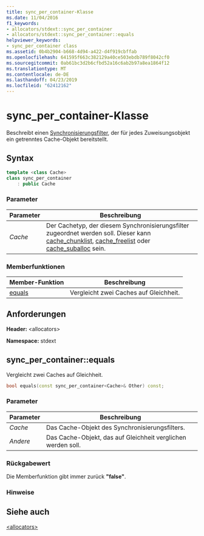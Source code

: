 ```yaml
---
title: sync_per_container-Klasse
ms.date: 11/04/2016
f1_keywords:
- allocators/stdext::sync_per_container
- allocators/stdext::sync_per_container::equals
helpviewer_keywords:
- sync_per_container class
ms.assetid: 0b4b2904-b668-4d94-a422-d4f919cbffab
ms.openlocfilehash: 641595f663c382129a40ce503ebdb789f8042cf0
ms.sourcegitcommit: 0ab61bc3d2b6cfbd52a16c6ab2b97a8ea1864f12
ms.translationtype: MT
ms.contentlocale: de-DE
ms.lasthandoff: 04/23/2019
ms.locfileid: "62412162"
---
```

# <a name="syncpercontainer-class"></a>sync_per_container-Klasse

Beschreibt einen [Synchronisierungsfilter](../standard-library/allocators-header.md), der für jedes Zuweisungsobjekt ein getrenntes Cache-Objekt bereitstellt.

## <a name="syntax"></a>Syntax

```cpp
template <class Cache>
class sync_per_container
    : public Cache
```

### <a name="parameters"></a>Parameter

|Parameter|Beschreibung|
|---------------|-----------------|
|*Cache*|Der Cachetyp, der diesem Synchronisierungsfilter zugeordnet werden soll. Dieser kann [cache_chunklist](../standard-library/cache-chunklist-class.md), [cache_freelist](../standard-library/cache-freelist-class.md) oder [cache_suballoc](../standard-library/cache-suballoc-class.md) sein.|

### <a name="member-functions"></a>Memberfunktionen

|Member-Funktion|Beschreibung|
|-|-|
|[equals](#equals)|Vergleicht zwei Caches auf Gleichheit.|

## <a name="requirements"></a>Anforderungen

**Header:** \<allocators>

**Namespace:** stdext

## <a name="equals"></a> sync_per_container::equals

Vergleicht zwei Caches auf Gleichheit.

```cpp
bool equals(const sync_per_container<Cache>& Other) const;
```

### <a name="parameters"></a>Parameter

|Parameter|Beschreibung|
|---------------|-----------------|
|*Cache*|Das Cache-Objekt des Synchronisierungsfilters.|
|*Andere*|Das Cache-Objekt, das auf Gleichheit verglichen werden soll.|

### <a name="return-value"></a>Rückgabewert

Die Memberfunktion gibt immer zurück **"false"**.

### <a name="remarks"></a>Hinweise

## <a name="see-also"></a>Siehe auch

[\<allocators>](../standard-library/allocators-header.md)<br/>
